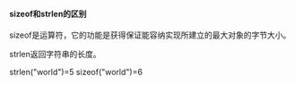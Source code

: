#### sizeof和strlen的区别

sizeof是运算符，它的功能是获得保证能容纳实现所建立的最大对象的字节大小。

strlen返回字符串的长度。

strlen("world")=5 sizeof("world")=6